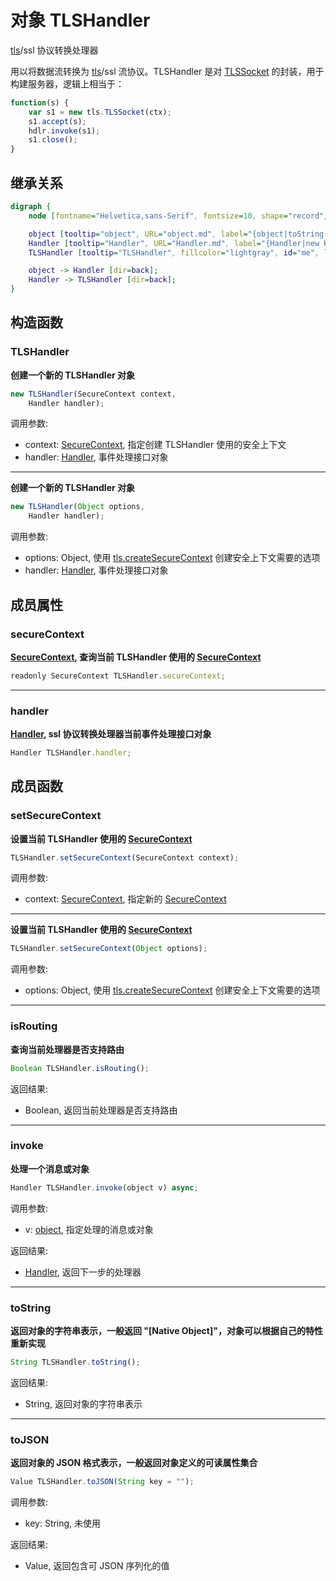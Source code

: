 # 对象 TLSHandler
[tls](../../module/ifs/tls.md)/ssl 协议转换处理器

用以将数据流转换为 [tls](../../module/ifs/tls.md)/ssl 流协议。TLSHandler 是对 [TLSSocket](TLSSocket.md) 的封装，用于构建服务器，逻辑上相当于：

```JavaScript
function(s) {
    var s1 = new tls.TLSSocket(ctx);
    s1.accept(s);
    hdlr.invoke(s1);
    s1.close();
}
```

## 继承关系
```dot
digraph {
    node [fontname="Helvetica,sans-Serif", fontsize=10, shape="record", style="filled", fillcolor="white"];

    object [tooltip="object", URL="object.md", label="{object|toString()\ltoJSON()\l}"];
    Handler [tooltip="Handler", URL="Handler.md", label="{Handler|new Handler()\l|isRouting()\linvoke()\l}"];
    TLSHandler [tooltip="TLSHandler", fillcolor="lightgray", id="me", label="{TLSHandler|new TLSHandler()\l|secureContext\lhandler\l|setSecureContext()\l}"];

    object -> Handler [dir=back];
    Handler -> TLSHandler [dir=back];
}
```

## 构造函数
        
### TLSHandler
**创建一个新的 TLSHandler 对象**

```JavaScript
new TLSHandler(SecureContext context,
    Handler handler);
```

调用参数:
* context: [SecureContext](SecureContext.md), 指定创建 TLSHandler 使用的安全上下文
* handler: [Handler](Handler.md), 事件处理接口对象

--------------------------
**创建一个新的 TLSHandler 对象**

```JavaScript
new TLSHandler(Object options,
    Handler handler);
```

调用参数:
* options: Object, 使用 [tls.createSecureContext](../../module/ifs/tls.md#createSecureContext) 创建安全上下文需要的选项
* handler: [Handler](Handler.md), 事件处理接口对象

## 成员属性
        
### secureContext
**[SecureContext](SecureContext.md), 查询当前 TLSHandler 使用的 [SecureContext](SecureContext.md)**

```JavaScript
readonly SecureContext TLSHandler.secureContext;
```

--------------------------
### handler
**[Handler](Handler.md), ssl 协议转换处理器当前事件处理接口对象**

```JavaScript
Handler TLSHandler.handler;
```

## 成员函数
        
### setSecureContext
**设置当前 TLSHandler 使用的 [SecureContext](SecureContext.md)**

```JavaScript
TLSHandler.setSecureContext(SecureContext context);
```

调用参数:
* context: [SecureContext](SecureContext.md), 指定新的 [SecureContext](SecureContext.md)

--------------------------
**设置当前 TLSHandler 使用的 [SecureContext](SecureContext.md)**

```JavaScript
TLSHandler.setSecureContext(Object options);
```

调用参数:
* options: Object, 使用 [tls.createSecureContext](../../module/ifs/tls.md#createSecureContext) 创建安全上下文需要的选项

--------------------------
### isRouting
**查询当前处理器是否支持路由**

```JavaScript
Boolean TLSHandler.isRouting();
```

返回结果:
* Boolean, 返回当前处理器是否支持路由

--------------------------
### invoke
**处理一个消息或对象**

```JavaScript
Handler TLSHandler.invoke(object v) async;
```

调用参数:
* v: [object](object.md), 指定处理的消息或对象

返回结果:
* [Handler](Handler.md), 返回下一步的处理器

--------------------------
### toString
**返回对象的字符串表示，一般返回 "[Native Object]"，对象可以根据自己的特性重新实现**

```JavaScript
String TLSHandler.toString();
```

返回结果:
* String, 返回对象的字符串表示

--------------------------
### toJSON
**返回对象的 JSON 格式表示，一般返回对象定义的可读属性集合**

```JavaScript
Value TLSHandler.toJSON(String key = "");
```

调用参数:
* key: String, 未使用

返回结果:
* Value, 返回包含可 JSON 序列化的值


